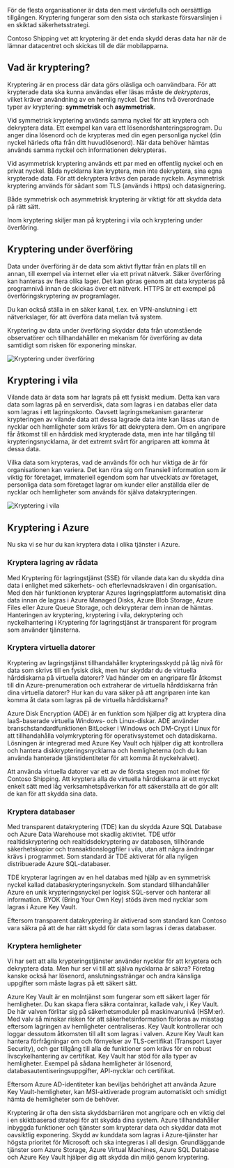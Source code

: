 För de flesta organisationer är data den mest värdefulla och oersättliga tillgången. Kryptering fungerar som den sista och starkaste försvarslinjen i en skiktad säkerhetsstrategi. 

Contoso Shipping vet att kryptering är det enda skydd deras data har när de lämnar datacentret och skickas till de där mobilapparna.

## <a name="what-is-encryption"></a>Vad är kryptering?

Kryptering är en process där data görs oläsliga och oanvändbara. För att krypterade data ska kunna användas eller läsas måste de *dekrypteras*, vilket kräver användning av en hemlig nyckel. Det finns två överordnade typer av kryptering: **symmetrisk** och **asymmetrisk**.

Vid symmetrisk kryptering används samma nyckel för att kryptera och dekryptera data. Ett exempel kan vara ett lösenordshanteringsprogram. Du anger dina lösenord och de krypteras med din egen personliga nyckel (din nyckel härleds ofta från ditt huvudlösenord). När data behöver hämtas används samma nyckel och informationen dekrypteras.

Vid asymmetrisk kryptering används ett par med en offentlig nyckel och en privat nyckel. Båda nycklarna kan kryptera, men inte dekryptera, sina egna krypterade data. För att dekryptera krävs den parade nyckeln. Asymmetrisk kryptering används för sådant som TLS (används i https) och datasignering.

Både symmetrisk och asymmetrisk kryptering är viktigt för att skydda data på rätt sätt. 

Inom kryptering skiljer man på kryptering i vila och kryptering under överföring.

## <a name="encryption-in-transit"></a>Kryptering under överföring

Data under överföring är de data som aktivt flyttar från en plats till en annan, till exempel via internet eller via ett privat nätverk. Säker överföring kan hanteras av flera olika lager. Det kan göras genom att data krypteras på programnivå innan de skickas över ett nätverk. HTTPS är ett exempel på överföringskryptering av programlager. 

Du kan också ställa in en säker kanal, t.ex. en VPN-anslutning i ett nätverkslager, för att överföra data mellan två system. 

Kryptering av data under överföring skyddar data från utomstående observatörer och tillhandahåller en mekanism för överföring av data samtidigt som risken för exponering minskar. 

<!--TODO: replace with final media which was submitted for Design-for-security-in-azure -->
![Kryptering under överföring](../media-COPIED-FROM-DESIGNFORSECURITY/encryption-in-transit.png)


## <a name="encryption-at-rest"></a>Kryptering i vila

Vilande data är data som har lagrats på ett fysiskt medium. Detta kan vara data som lagras på en serverdisk, data som lagras i en databas eller data som lagras i ett lagringskonto. Oavsett lagringsmekanism garanterar krypteringen av vilande data att dessa lagrade data inte kan läsas utan de nycklar och hemligheter som krävs för att dekryptera dem. Om en angripare får åtkomst till en hårddisk med krypterade data, men inte har tillgång till krypteringsnycklarna, är det extremt svårt för angriparen att komma åt dessa data.

Vilka data som krypteras, vad de används för och hur viktiga de är för organisationen kan variera. Det kan röra sig om finansiell information som är viktig för företaget, immateriell egendom som har utvecklats av företaget, personliga data som företaget lagrar om kunder eller anställda eller de nycklar och hemligheter som används för själva datakrypteringen.

<!--TODO: replace with final media which was submitted for Design-for-security-in-azure -->
![Kryptering i vila](../media-COPIED-FROM-DESIGNFORSECURITY/encryption-at-rest.png)

## <a name="encryption-on-azure"></a>Kryptering i Azure

Nu ska vi se hur du kan kryptera data i olika tjänster i Azure.

### <a name="encrypt-raw-storage"></a>Kryptera lagring av rådata

Med Kryptering för lagringstjänst (SSE) för vilande data kan du skydda dina data i enlighet med säkerhets- och efterlevnadskraven i din organisation. Med den här funktionen krypterar Azures lagringsplattform automatiskt dina data innan de lagras i Azure Managed Disks, Azure Blob Storage, Azure Files eller Azure Queue Storage, och dekrypterar dem innan de hämtas. Hanteringen av kryptering, kryptering i vila, dekryptering och nyckelhantering i Kryptering för lagringstjänst är transparent för program som använder tjänsterna.

### <a name="encrypt-virtual-machines"></a>Kryptera virtuella datorer

Kryptering av lagringstjänst tillhandahåller krypteringsskydd på låg nivå för data som skrivs till en fysisk disk, men hur skyddar du de virtuella hårddiskarna på virtuella datorer? Vad händer om en angripare får åtkomst till din Azure-prenumeration och extraherar de virtuella hårddiskarna från dina virtuella datorer? Hur kan du vara säker på att angriparen inte kan komma åt data som lagras på de virtuella hårddiskarna?

Azure Disk Encryption (ADE) är en funktion som hjälper dig att kryptera dina IaaS-baserade virtuella Windows- och Linux-diskar. ADE använder branschstandardfunktionen BitLocker i Windows och DM-Crypt i Linux för att tillhandahålla volymkryptering för operativsystemet och datadiskarna. Lösningen är integrerad med Azure Key Vault och hjälper dig att kontrollera och hantera diskkrypteringsnycklarna och hemligheterna (och du kan använda hanterade tjänstidentiteter för att komma åt nyckelvalvet).

Att använda virtuella datorer var ett av de första stegen mot molnet för Contoso Shipping. Att kryptera alla de virtuella hårddiskarna är ett mycket enkelt sätt med låg verksamhetspåverkan för att säkerställa att de gör allt de kan för att skydda sina data.

### <a name="encrypt-databases"></a>Kryptera databaser

Med transparent datakryptering (TDE) kan du skydda Azure SQL Database och Azure Data Warehouse mot skadlig aktivitet. TDE utför realtidskryptering och realtidsdekryptering av databasen, tillhörande säkerhetskopior och transaktionsloggfiler i vila, utan att några ändringar krävs i programmet. Som standard är TDE aktiverat för alla nyligen distribuerade Azure SQL-databaser.

TDE krypterar lagringen av en hel databas med hjälp av en symmetrisk nyckel kallad databaskrypteringsnyckeln. Som standard tillhandahåller Azure en unik krypteringsnyckel per logisk SQL-server och hanterar all information. BYOK (Bring Your Own Key) stöds även med nycklar som lagras i Azure Key Vault.

Eftersom transparent datakryptering är aktiverad som standard kan Contoso vara säkra på att de har rätt skydd för data som lagras i deras databaser.

### <a name="encrypt-secrets"></a>Kryptera hemligheter

Vi har sett att alla krypteringstjänster använder nycklar för att kryptera och dekryptera data. Men hur ser vi till att själva nycklarna är säkra? Företag kanske också har lösenord, anslutningssträngar och andra känsliga uppgifter som måste lagras på ett säkert sätt.

Azure Key Vault är en molntjänst som fungerar som ett säkert lager för hemligheter. Du kan skapa flera säkra containrar, kallade valv, i Key Vault. De här valven förlitar sig på säkerhetsmoduler på maskinvarunivå (HSM:er). Med valv så minskar risken för att säkerhetsinformation förloras av misstag eftersom lagringen av hemligheter centraliseras. Key Vault kontrollerar och loggar dessutom åtkomsten till allt som lagras i valven. Azure Key Vault kan hantera förfrågningar om och förnyelser av TLS-certifikat (Transport Layer Security), och ger tillgång till alla de funktioner som krävs för en robust livscykelhantering av certifikat. Key Vault har stöd för alla typer av hemligheter. Exempel på sådana hemligheter är lösenord, databasautentiseringsuppgifter, API-nycklar och certifikat.

Eftersom Azure AD-identiteter kan beviljas behörighet att använda Azure Key Vault-hemligheter, kan MSI-aktiverade program automatiskt och smidigt hämta de hemligheter som de behöver.

Kryptering är ofta den sista skyddsbarriären mot angripare och en viktig del i en skiktbaserad strategi för att skydda dina system. Azure tillhandahåller inbyggda funktioner och tjänster som krypterar data och skyddar data mot oavsiktlig exponering. Skydd av kunddata som lagras i Azure-tjänster har högsta prioritet för Microsoft och ska integreras i all design. Grundläggande tjänster som Azure Storage, Azure Virtual Machines, Azure SQL Database och Azure Key Vault hjälper dig att skydda din miljö genom kryptering.